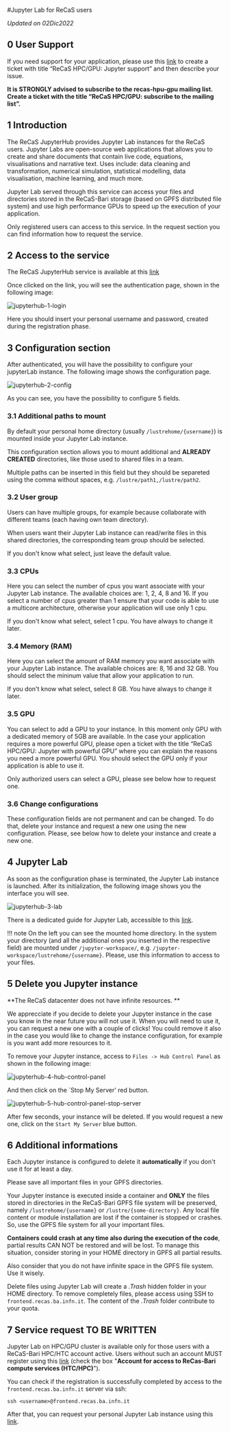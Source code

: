 #Jupyter Lab for ReCaS users

*Updated on 02Dic2022*

## 0 User Support
If you need support for your application, please use this [link](https://www.recas-bari.it/index.php/en/recas-bari-servizi-en/support-request) to create a ticket with title “ReCaS HPC/GPU: Jupyter support” and then describe your issue.


**It is STRONGLY advised to subscribe to the recas-hpu-gpu mailing list. Create a ticket with the title “ReCaS HPC/GPU: subscribe to the mailing list”.**

## 1 Introduction
The ReCaS JupyterHub provides Jupyter Lab instances for the ReCaS users. Jupyter Labs are open-source web applications that allows you to create and share documents that contain live code, equations, visualisations and narrative text.
Uses include: data cleaning and transformation, numerical simulation, statistical modelling, data visualisation, machine learning, and much more.

Jupyter Lab served through this service can access your files and directories stored in the ReCaS-Bari storage (based on GPFS distributed file system) and use high performance GPUs to speed up the execution of your application. 

Only registered users can access to this service. In the request section you can find information how to request the service.

## 2 Access to the service

The ReCaS JupyterHub service is available at this [link](https://hpc.recas.ba.infn.it:10001/)

Once clicked on the link, you will see the authentication page, shown in the following image:

![jupyterhub-1-login](images/jupyterhub-1-login.png)

Here you should insert your personal username and password, created during the registration phase.

## 3 Configuration section

After authenticated, you will have the possibility to configure your jupyterLab instance. The following image shows the configuration page.

![jupyterhub-2-config](images/jupyterhub-2-config.png)

As you can see, you have the possibility to configure 5 fields.

### 3.1 Additional paths to mount

By default your personal home directory (usually `/lustrehome/{username}`) is mounted inside your Jupyter Lab instance. 

This configuration section allows you to mount additional and **ALREADY CREATED** directories, like those used to shared files in a team. 

Multiple paths can be inserted in this field but they should be separeted using the comma without spaces, e.g. `/lustre/path1,/lustre/path2`. 

### 3.2 User group

Users can have multiple groups, for example because collaborate with different teams (each having own team directory).

When users want their Jupyter Lab instance can read/write files in this shared directories, the corresponding team group should be selected.

If you don't know what select, just leave the default value.

### 3.3 CPUs

Here you can select the number of cpus you want associate with your Jupyter Lab instance. 
The available choices are: 1, 2, 4, 8 and 16.
If you select a number of cpus greater than 1 ensure that your code is able to use a multicore architecture, otherwise your application will use only 1 cpu. 

If you don't know what select, select 1 cpu. You have always to change it later. 

### 3.4 Memory (RAM)

Here you can select the amount of RAM memory you want associate with your Jupyter Lab instance. 
The available choices are: 8, 16 and 32 GB.
You should select the mininum value that allow your application to run.

If you don't know what select, select 8 GB. You have always to change it later. 

### 3.5 GPU

You can select to add a GPU to your instance. 
In this moment only GPU with a dedicated memory of 5GB are available. In the case your application requires a more powerful GPU, please open a ticket with the title “ReCaS HPC/GPU: Jupyter with powerful GPU” where you can explain the reasons you need a more powerful GPU.
You should select the GPU only if your application is able to use it. 

Only authorized users can select a GPU, please see below how to request one.

### 3.6 Change configurations

These configuration fields are not permanent and can be changed.
To do that, delete your instance and request a new one using the new configuration.
Please, see below how to delete your instance and create a new one.

## 4 Jupyter Lab

As soon as the configuration phase is terminated, the Jupyter Lab instance is launched. 
After its initialization, the following image shows you the interface you will see.

![jupyterhub-3-lab](images/jupyterhub-3-lab.png)

There is a dedicated guide for Jupyter Lab, accessible to this [link](https://jvino.github.io/cluster-hpc-gpu-guides/guides/jupyter-lab/).

!!! note
    On the left you can see the mounted home directory. In the system your directory (and all the additional ones you inserted in the respective field) are mounted under `/jupyter-workspace/`, e.g. `/jupyter-workspace/lustrehome/{username}`. Please, use this information to access to your files.

## 5 Delete you Jupyter instance

**The ReCaS datacenter does not have infinite resources. **

We apprecciate if you decide to delete your Jupyter instance in the case you know in the near future you will not use it. 
When you will need to use it, you can request a new one with a couple of clicks!
You could remove it also in the case you would like to change the instance configuration, for example is you want add more resources to it.

To remove your Jupyter instance, access to `Files -> Hub Control Panel` as shown in the following image:

![jupyterhub-4-hub-control-panel](images/jupyterhub-4-hub-control-panel.png)

And then click on the `Stop My Server' red button.

![jupyterhub-5-hub-control-panel-stop-server](images/jupyterhub-5-hub-control-panel-stop-server.png)

After few seconds, your instance will be deleted.
If you would request a new one, click on the `Start My Server` blue button.

## 6 Additional informations

Each Jupyter instance is configured to delete it **automatically** if you don't use it for at least a day. 

Please save all important files in your GPFS directories.

Your Jupyter instance is executed inside a container and **ONLY** the files stored in directories in the ReCaS-Bari GPFS file system will be preserved, namely `/lustrehome/{username}` or `/lustre/{some-directory}`. Any local file content or module installation are lost if the container is stopped or crashes. So, use the GPFS file system for all your important files.

**Containers could crash at any time also during the execution of the code**, partial results CAN NOT be restored and will be lost. To manage this situation, consider storing in your HOME directory in GPFS all partial results.

Also consider that you do not have infinite space in the GPFS file system. Use it wisely.

Delete files using Jupyter Lab will create a *.Trash* hidden folder in your HOME directory. To remove completely files, please access using SSH to `frontend.recas.ba.infn.it`. The content of the *.Trash* folder contribute to your quota.

## 7 Service request TO BE WRITTEN
Jupyter Lab on HPC/GPU cluster is available only for those users with a ReCaS-Bari HPC/HTC account active. Users without such an account MUST register using this [link](https://www.recas-bari.it/index.php/en/recas-bari-servizi-en/richiesta-credenziali-2) (check the box "**Account for access to ReCas-Bari compute services (HTC/HPC)**").

You can check if the registration is successfully completed by access to the `frontend.recas.ba.infn.it` server via ssh:

`ssh <username>@frontend.recas.ba.infn.it`

After that, you can request your personal Jupyter Lab instance using this [link](https://www.recas-bari.it/index.php/en/recas-bari-servizi-en/support-request).